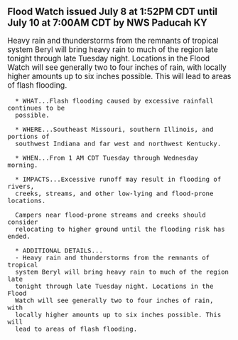 <p>
   <h2>Flood Watch issued July 8 at 1:52PM CDT until July 10 at 7:00AM CDT by NWS Paducah KY</h2>
   <div style="font-size:120%">Heavy rain and thunderstorms from the remnants of tropical system
      Beryl will bring heavy rain to much of the region late tonight
      through late Tuesday night. Locations in the Flood Watch will see
      generally two to four inches of rain, with locally higher amounts up
      to six inches possible. This will lead to areas of flash flooding.
      
      * WHAT...Flash flooding caused by excessive rainfall continues to be
      possible.
      
      * WHERE...Southeast Missouri, southern Illinois, and portions of
      southwest Indiana and far west and northwest Kentucky.
      
      * WHEN...From 1 AM CDT Tuesday through Wednesday morning.
      
      * IMPACTS...Excessive runoff may result in flooding of rivers,
      creeks, streams, and other low-lying and flood-prone locations.
      
      Campers near flood-prone streams and creeks should consider
      relocating to higher ground until the flooding risk has ended.
      
      * ADDITIONAL DETAILS...
      - Heavy rain and thunderstorms from the remnants of tropical
      system Beryl will bring heavy rain to much of the region late
      tonight through late Tuesday night. Locations in the Flood
      Watch will see generally two to four inches of rain, with
      locally higher amounts up to six inches possible. This will
      lead to areas of flash flooding.
   </div>
</p>